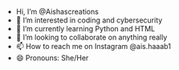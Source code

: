 - Hi, I’m @Aishascreations
- 👀 I’m interested in coding and cybersecurity
- 🌱 I’m currently learning Python and HTML
- 💞️ I’m looking to collaborate on anything really
- 📫 How to reach me on Instagram @ais.haaab1
- 😄 Pronouns: She/Her
  

<!---
Aishascreations/Aishascreations is a ✨ special ✨ repository because its `README.md` (this file) appears on your GitHub profile.
You can click the Preview link to take a look at your changes.
--->
